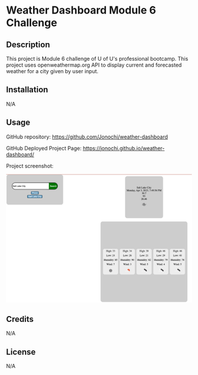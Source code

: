 # Weather Dashboard Module 6 Challenge
## Description

This project is Module 6 challenge of U of U's professional bootcamp. This project uses openweathermap.org API to display current and forecasted weather for a city given by user input.

## Installation

N/A

## Usage

GitHub repository: https://github.com/Jonochi/weather-dashboard

GitHub Deployed Project Page: https://jonochi.github.io/weather-dashboard/

Project screenshot:
    
![Module 2 project screenshot](./assets/screenshot.png)

## Credits

N/A

## License

N/A
